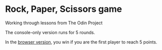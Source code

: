 # Rock, Paper, Scissors game

Working through lessons from The Odin Project

The console-only version runs for 5 rounds.

In the [browser version](https://github.com/KristiDugan/rock_paper_scissors/deployments), you win if you are the first player to reach 5 points.
